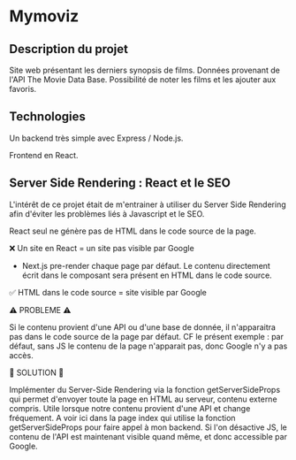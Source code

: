 # Mymoviz

## Description du projet

Site web présentant les derniers synopsis de films. Données provenant de l'API The Movie Data Base. Possibilité de noter les films et les ajouter aux favoris.

## Technologies 

Un backend très simple avec Express / Node.js.

Frontend en React.

## Server Side Rendering : React et le SEO

L'intérêt de ce projet était de m'entrainer à utiliser du Server Side Rendering afin d'éviter les problèmes liés à Javascript et le SEO.

 React seul ne génère pas de HTML dans le code source de la page.
 
❌ Un site en React = un site pas visible par Google

- Next.js pre-render chaque page par défaut. Le contenu directement écrit dans le composant sera présent en HTML dans le code source.

✅ HTML dans le code source = site visible par Google

⚠ PROBLEME ⚠

Si le contenu provient d'une API ou d'une base de donnée, il n'apparaitra pas dans le code source de la page par défaut.
CF le présent exemple :  par défaut, sans JS le contenu de la page n'apparait pas, donc Google n'y a pas accès.

💊 SOLUTION 💊

Implémenter du Server-Side Rendering via la fonction getServerSideProps qui permet d'envoyer toute la page en HTML au serveur, contenu externe compris. Utile lorsque notre contenu provient d'une API et change fréquement. A voir ici dans la page index qui utilise la fonction getServerSideProps pour faire appel à mon backend. Si l'on désactive JS, le contenu de l'API est maintenant visible quand même, et donc accessible par Google.

